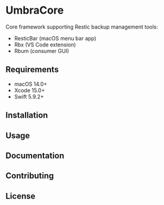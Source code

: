# UmbraCore

Core framework supporting Restic backup management tools:
- ResticBar (macOS menu bar app)
- Rbx (VS Code extension)
- Rbum (consumer GUI)

## Requirements
- macOS 14.0+
- Xcode 15.0+
- Swift 5.9.2+

## Installation

## Usage

## Documentation

## Contributing

## License
